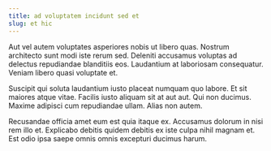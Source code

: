 ```yaml
---
title: ad voluptatem incidunt sed et
slug: et hic
---
```


Aut vel autem voluptates asperiores nobis ut libero quas. Nostrum architecto sunt modi iste rerum sed. Deleniti accusamus voluptas ad delectus repudiandae blanditiis eos. Laudantium at laboriosam consequatur. Veniam libero quasi voluptate et.

Suscipit qui soluta laudantium iusto placeat numquam quo labore. Et sit maiores atque vitae. Facilis iusto aliquam sit at aut aut. Qui non ducimus. Maxime adipisci cum repudiandae ullam. Alias non autem.

Recusandae officia amet eum est quia itaque ex. Accusamus dolorum in nisi rem illo et. Explicabo debitis quidem debitis ex iste culpa nihil magnam et. Est odio ipsa saepe omnis omnis excepturi ducimus harum.
